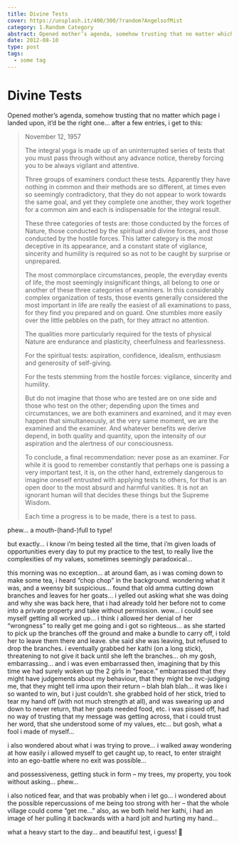 ```yaml
---
title: Divine Tests
cover: https://unsplash.it/400/300/?random?AngelsofMist
category: 1.Random Category
abstract: Opened mother’s agenda, somehow trusting that no matter which page i landed upon, it’d be the right one… after a few entries, i get to this...
date: 2012-08-10
type: post
tags:
  - some tag
---
```


# Divine Tests

Opened mother’s agenda, somehow trusting that no matter which page i landed upon, it’d be the right one… after a few entries, i get to this:

> November 12, 1957
>
> The integral yoga is made up of an uninterrupted series of tests that you must pass through without any advance notice, thereby forcing you to be always vigilant and attentive.
>
> Three groups of examiners conduct these tests. Apparently they have nothing in common and their methods are so different, at times even so seemingly contradictory, that they do not appear to work towards the same goal, and yet they complete one another, they work together for a common aim and each is indispensable for the integral result.
>
> These three categories of tests are: those conducted by the forces of Nature, those conducted by the spiritual and divine forces, and those conducted by the hostile forces. This latter category is the most deceptive in its appearance, and a constant state of vigilance, sincerity and humility is required so as not to be caught by surprise or unprepared.
>
> The most commonplace circumstances, people, the everyday events of life, the most seemingly insignificant things, all belong to one or another of these three categories of examiners. In this considerably complex organization of tests, those events generally considered the most important in life are really the easiest of all examinations to pass, for they find you prepared and on guard. One stumbles more easily over the little pebbles on the path, for they attract no attention.
>
> The qualities more particularly required for the tests of physical Nature are endurance and plasticity, cheerfulness and fearlessness.
>
> For the spiritual tests: aspiration, confidence, idealism, enthusiasm and generosity of self-giving.
>
> For the tests stemming from the hostile forces: vigilance, sincerity and humility.
>
> But do not imagine that those who are tested are on one side and those who test on the other; depending upon the times and circumstances, we are both examiners and examined, and it may even happen that simultaneously, at the very same moment, we are the examined and the examiner. And whatever benefits we derive depend, in both quality and quantity, upon the intensity of our aspiration and the alertness of our consciousness.
>
> To conclude, a final recommendation: never pose as an examiner. For while it is good to remember constantly that perhaps one is passing a very important test, it is, on the other hand, extremely dangerous to imagine oneself entrusted with applying tests to others, for that is an open door to the most absurd and harmful vanities. It is not an ignorant human will that decides these things but the Supreme Wisdom.
>
> Each time a progress is to be made, there is a test to pass.

phew… a mouth-(hand-)full to type!

but exactly… i know i’m being tested all the time, that i’m given loads of opportunities every day to put my practice to the test, to really live the complexities of my values, sometimes seemingly paradoxical…

this morning was no exception… at around 6am, as i was coming down to make some tea, i heard “chop chop” in the background. wondering what it was, and a weensy bit suspicious… found that old amma cutting down branches and leaves for her goats… i yelled out asking what she was doing and why she was back here, that i had already told her before not to come into a private property and take without permission. wow… i could see myself getting all worked up… i think i allowed her denial of her “wrongness” to really get me going and i got so righteous… as she started to pick up the branches off the ground and make a bundle to carry off, i told her to leave them there and leave. she said she was leaving, but refused to drop the branches. i eventually grabbed her kathi (on a long stick), threatening to not give it back until she left the branches… oh my gosh, embarrassing… and i was even embarrassed then, imagining that by this time we had surely woken up the 2 girls in “peace.” embarrassed that they might have judgements about my behaviour, that they might be nvc-judging me, that they might tell irma upon their return – blah blah blah… it was like i so wanted to win, but i just couldn’t. she grabbed hold of her stick, tried to tear my hand off (with not much strength at all), and was swearing up and down to never return, that her goats needed food, etc. i was pissed off, had no way of trusting that my message was getting across, that i could trust her word, that she understood some of my values, etc… but gosh, what a fool i made of myself…

i also wondered about what i was trying to prove… i walked away wondering at how easily i allowed myself to get caught up, to react, to enter straight into an ego-battle where no exit was possible…

and possessiveness, getting stuck in form – my trees, my property, you took without asking… phew…

i also noticed fear, and that was probably when i let go… i wondered about the possible repercussions of me being too strong with her – that the whole village could come “get me…” also, as we both held her kathi, i had an image of her pulling it backwards with a hard jolt and hurting my hand…

what a heavy start to the day… and beautiful test, i guess! 🙂
